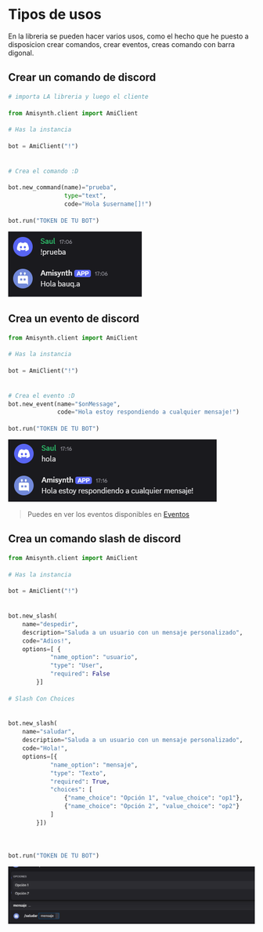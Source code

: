 # Tipos de usos

En la libreria se pueden hacer varios usos, como el hecho que he puesto a disposicion crear comandos, crear eventos, creas comando con barra digonal.

## Crear un comando de discord

```python
# importa LA libreria y luego el cliente

from Amisynth.client import AmiClient

# Has la instancia

bot = AmiClient("!")


# Crea el comando :D

bot.new_command(name)="prueba",
                type="text",
                code="Hola $username[]!")

bot.run("TOKEN DE TU BOT")
```

![alt text](image-3.png)


## Crea un evento de discord


```python
from Amisynth.client import AmiClient

# Has la instancia

bot = AmiClient("!")


# Crea el evento :D
bot.new_event(name="$onMessage", 
              code="Hola estoy respondiendo a cualquier mensaje!")

bot.run("TOKEN DE TU BOT")
```

![alt text](image-4.png)

> Puedes en ver los eventos disponibles en [Eventos](../Eventos/)



## Crea un comando slash de discord


```python
from Amisynth.client import AmiClient

# Has la instancia

bot = AmiClient("!")


bot.new_slash(
    name="despedir",
    description="Saluda a un usuario con un mensaje personalizado",
    code="Adios!",
    options=[ {
            "name_option": "usuario",
            "type": "User",
            "required": False
        }]

# Slash Con Choices 


bot.new_slash(
    name="saludar",
    description="Saluda a un usuario con un mensaje personalizado",
    code="Hola!",
    options=[{
            "name_option": "mensaje",
            "type": "Texto",
            "required": True,
            "choices": [
                {"name_choice": "Opción 1", "value_choice": "op1"},
                {"name_choice": "Opción 2", "value_choice": "op2"}
            ]
        }])



bot.run("TOKEN DE TU BOT")
```

![alt text](image-5.png)